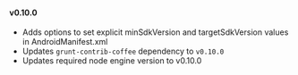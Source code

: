 #### v0.10.0

* Adds options to set explicit minSdkVersion and targetSdkVersion values in AndroidManifest.xml
* Updates `grunt-contrib-coffee` dependency to `v0.10.0`
* Updates required node engine version to v0.10.0
